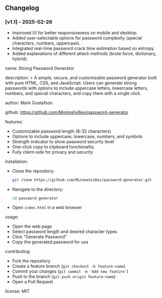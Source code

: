 ## Changelog

### [v1.1] - 2025-02-26
- Improved UI for better responsiveness on mobile and desktop.
- Added user-selectable options for password complexity (special characters, numbers, uppercase).
- Integrated real-time password crack time estimation based on entropy.
- Added explanations of different attack methods (brute force, dictionary, hybrid).





name: Strong Password Generator

description: >
  A simple, secure, and customizable password generator built with pure HTML, CSS, and JavaScript. 
  Users can generate strong passwords with options to include uppercase letters, lowercase letters, numbers, 
  and special characters, and copy them with a single click.

author: Mark Gustafson

github: https://github.com/Minima1vi6es/password-generator

features:
  - Customizable password length (8-32 characters)
  - Options to include uppercase, lowercase, numbers, and symbols
  - Strength indicator to show password security level
  - One-click copy to clipboard functionality
  - Fully client-side for privacy and security

installation:
  - Clone the repository:
    ```sh
    git clone https://github.com/Minima1vi6es/password-generator.git
    ```
  - Navigate to the directory:
    ```sh
    cd password-generator
    ```
  - Open `index.html` in a web browser

usage:
  - Open the web page
  - Select password length and desired character types
  - Click "Generate Password"
  - Copy the generated password for use

contributing:
  - Fork the repository
  - Create a feature branch (`git checkout -b feature-name`)
  - Commit your changes (`git commit -m 'Add new feature'`)
  - Push to the branch (`git push origin feature-name`)
  - Open a Pull Request

license: MIT
